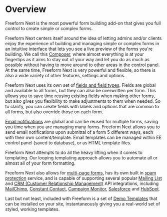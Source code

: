 # Overview

Freeform Next is the most powerful form building add-on that gives you full control to create simple or complex forms.

Freeform Next centers itself around the idea of letting admins and/or clients enjoy the experience of building and managing simple or complex forms in an intuitive interface that lets you see a live preview of the forms you're building. We call this [Composer](forms-composer.md), where almost everything is at your fingertips as it aims to stay out of your way and let you do as much as possible without having to move around to other areas in the control panel. At the same time, Freeform Next is very powerful and flexible, so there is also a wide variety of other features, settings and options.

Freeform Next uses its own set of [fields and field types](fields-field-types.md). Fields are global and available to all forms, but they can also be overwritten per form. This allows you to save time reusing existing fields when making other forms, but also gives you flexibility to make adjustments to them when needed. So to clarify, you can create fields with labels and options that are common to all forms, but also override those on each form.

[Email notifications](email-notifications.md) are global and can be reused for multiple forms, saving you time when you are managing many forms. Freeform Next allows you to send email notifications upon submittal of a form 5 different ways, each with their own content/template. Email templates can be managed within EE control panel (saved to database), or as HTML template files.

Freeform Next attempts to do all the heavy lifting when it comes to templating. Our looping templating approach allows you to automate all or almost all of your form formatting.

Freeform Next also allows for [multi-page forms](multi-page-forms.md), has its own built in [spam protection](spam-protection.md) service, and is capable of supporting several popular [Mailing List](mailing-list-integrations.md) and [CRM (Customer Relationship Management)](crm-integrations.md) API integrations, including [MailChimp](mailing-list-api-mailchimp.md), [Constant Contact](mailing-list-api-constant-contact.md), [Campaign Monitor](mailing-list-api-campaign-monitor.md), [Salesforce](crm-api-salesforce.md) and [HubSpot](crm-api-hubspot.md).

Last but not least, included with Freeform is a set of [Demo Templates](demo-templates.md) that can be installed on your site, instantaneously giving you a real-world set of styled, working templates.
